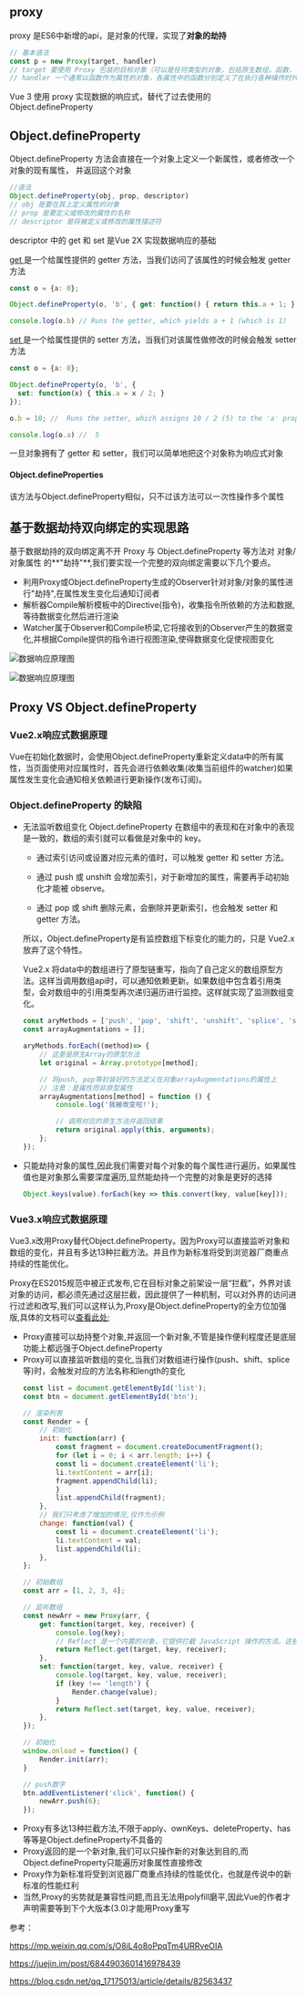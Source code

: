 ## proxy
proxy 是ES6中新增的api，是对象的代理，实现了**对象的劫持**

```js
// 基本语法
const p = new Proxy(target, handler)
// target 要使用 Proxy 包装的目标对象（可以是任何类型的对象，包括原生数组，函数，甚至另一个代理）。
// handler 一个通常以函数作为属性的对象，各属性中的函数分别定义了在执行各种操作时代理 p 的行为。 
```
Vue 3 使用 proxy 实现数据的响应式，替代了过去使用的 Object.defineProperty

## Object.defineProperty
Object.defineProperty 方法会直接在一个对象上定义一个新属性，或者修改一个对象的现有属性， 并返回这个对象

```js
//语法
Object.defineProperty(obj, prop, descriptor)
// obj 是要在其上定义属性的对象
// prop 是要定义或修改的属性的名称
// descriptor 是将被定义或修改的属性描述符
```
descriptor 中的 get 和 set 是Vue 2X 实现数据响应的基础

<a href = "https://developer.mozilla.org/en-US/docs/Web/JavaScript/Reference/Functions/get">get </a> 是一个给属性提供的 getter 方法，当我们访问了该属性的时候会触发 getter 方法

```js
const o = {a: 0};

Object.defineProperty(o, 'b', { get: function() { return this.a + 1; } });

console.log(o.b) // Runs the getter, which yields a + 1 (which is 1)
```

<a href = "https://developer.mozilla.org/en-US/docs/Web/JavaScript/Reference/Functions/set">set </a> 是一个给属性提供的 setter 方法，当我们对该属性做修改的时候会触发 setter 方法

```js
const o = {a: 0};

Object.defineProperty(o, 'b', { 
  set: function(x) { this.a = x / 2; } 
});

o.b = 10; //  Runs the setter, which assigns 10 / 2 (5) to the 'a' property

console.log(o.a) //  5
```

一旦对象拥有了 getter 和 setter，我们可以简单地把这个对象称为响应式对象


#### Object.defineProperties
该方法与Object.defineProperty相似，只不过该方法可以一次性操作多个属性

## 基于数据劫持双向绑定的实现思路
基于数据劫持的双向绑定离不开 Proxy 与 Object.defineProperty 等方法对 对象/对象属性 的**"劫持"**,我们要实现一个完整的双向绑定需要以下几个要点。

* 利用Proxy或Object.defineProperty生成的Observer针对对象/对象的属性进行"劫持",在属性发生变化后通知订阅者
* 解析器Compile解析模板中的Directive(指令)，收集指令所依赖的方法和数据,等待数据变化然后进行渲染
* Watcher属于Observer和Compile桥梁,它将接收到的Observer产生的数据变化,并根据Compile提供的指令进行视图渲染,使得数据变化促使视图变化

![数据响应原理图](https://user-gold-cdn.xitu.io/2018/4/11/162b38ab2d635662?imageView2/0/w/1280/h/960/ignore-error/1)

![数据响应原理图](https://ustbhuangyi.github.io/vue-analysis/assets/reactive.png)

## Proxy VS Object.defineProperty
### Vue2.x响应式数据原理
Vue在初始化数据时，会使用Object.defineProperty重新定义data中的所有属性，当页面使用对应属性时，首先会进行依赖收集(收集当前组件的watcher)如果属性发生变化会通知相关依赖进行更新操作(发布订阅)。
### Object.defineProperty 的缺陷

* 无法监听数组变化 
    Object.defineProperty 在数组中的表现和在对象中的表现是一致的，数组的索引就可以看做是对象中的 key。
    
    * 通过索引访问或设置对应元素的值时，可以触发 getter 和 setter 方法。
    
    * 通过 push 或 unshift 会增加索引，对于新增加的属性，需要再手动初始化才能被 observe。

    * 通过 pop 或 shift 删除元素，会删除并更新索引，也会触发 setter 和 getter 方法。

    所以，Object.defineProperty是有监控数组下标变化的能力的，只是 Vue2.x 放弃了这个特性。

    Vue2.x 将data中的数组进行了原型链重写，指向了自己定义的数组原型方法。这样当调用数组api时，可以通知依赖更新。如果数组中包含着引用类型，会对数组中的引用类型再次递归遍历进行监控。这样就实现了监测数组变化。
    ```js
    const aryMethods = ['push', 'pop', 'shift', 'unshift', 'splice', 'sort', 'reverse'];
    const arrayAugmentations = [];

    aryMethods.forEach((method)=> {
        // 这里是原生Array的原型方法
        let original = Array.prototype[method];

        // 将push, pop等封装好的方法定义在对象arrayAugmentations的属性上
        // 注意：是属性而非原型属性
        arrayAugmentations[method] = function () {
            console.log('我被改变啦!');

            // 调用对应的原生方法并返回结果
            return original.apply(this, arguments);
        };
    });
    ```

* 只能劫持对象的属性,因此我们需要对每个对象的每个属性进行遍历，如果属性值也是对象那么需要深度遍历,显然能劫持一个完整的对象是更好的选择
    ```js
    Object.keys(value).forEach(key => this.convert(key, value[key]));
    ```

### Vue3.x响应式数据原理
Vue3.x改用Proxy替代Object.defineProperty。因为Proxy可以直接监听对象和数组的变化，并且有多达13种拦截方法。并且作为新标准将受到浏览器厂商重点持续的性能优化。

Proxy在ES2015规范中被正式发布,它在目标对象之前架设一层“拦截”，外界对该对象的访问，都必须先通过这层拦截，因此提供了一种机制，可以对外界的访问进行过滤和改写,我们可以这样认为,Proxy是Object.defineProperty的全方位加强版,具体的文档可以<a href="http://es6.ruanyifeng.com/#docs/proxy">查看此处</a>;

* Proxy直接可以劫持整个对象,并返回一个新对象,不管是操作便利程度还是底层功能上都远强于Object.defineProperty
* Proxy可以直接监听数组的变化,当我们对数组进行操作(push、shift、splice等)时，会触发对应的方法名称和length的变化
    ```js
    const list = document.getElementById('list');
    const btn = document.getElementById('btn');

    // 渲染列表
    const Render = {
        // 初始化
        init: function(arr) {
            const fragment = document.createDocumentFragment();
            for (let i = 0; i < arr.length; i++) {
            const li = document.createElement('li');
            li.textContent = arr[i];
            fragment.appendChild(li);
            }
            list.appendChild(fragment);
        },
        // 我们只考虑了增加的情况,仅作为示例
        change: function(val) {
            const li = document.createElement('li');
            li.textContent = val;
            list.appendChild(li);
        },
    };

    // 初始数组
    const arr = [1, 2, 3, 4];

    // 监听数组
    const newArr = new Proxy(arr, {
        get: function(target, key, receiver) {
            console.log(key);
            // Reflect 是一个内置的对象，它提供拦截 JavaScript 操作的方法。这些方法与proxy handlers的方法相同。Reflect不是一个函数对象，因此它是不可构造的。
            return Reflect.get(target, key, receiver);
        },
        set: function(target, key, value, receiver) {
            console.log(target, key, value, receiver);
            if (key !== 'length') {
                Render.change(value);
            }
            return Reflect.set(target, key, value, receiver);
        },
    });

    // 初始化
    window.onload = function() {
        Render.init(arr);
    }

    // push数字
    btn.addEventListener('click', function() {
        newArr.push(6);
    });
    ```
* Proxy有多达13种拦截方法,不限于apply、ownKeys、deleteProperty、has等等是Object.defineProperty不具备的
* Proxy返回的是一个新对象,我们可以只操作新的对象达到目的,而Object.defineProperty只能遍历对象属性直接修改
* Proxy作为新标准将受到浏览器厂商重点持续的性能优化，也就是传说中的新标准的性能红利
* 当然,Proxy的劣势就是兼容性问题,而且无法用polyfill磨平,因此Vue的作者才声明需要等到下个大版本(3.0)才能用Proxy重写


参考：

https://mp.weixin.qq.com/s/O8iL4o8oPpqTm4URRveOIA

https://juejin.im/post/6844903601416978439

https://blog.csdn.net/qq_17175013/article/details/82563437


